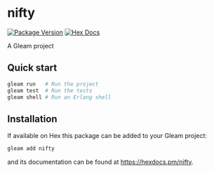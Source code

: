 # nifty

[![Package Version](https://img.shields.io/hexpm/v/nifty)](https://hex.pm/packages/nifty)
[![Hex Docs](https://img.shields.io/badge/hex-docs-ffaff3)](https://hexdocs.pm/nifty/)

A Gleam project

## Quick start

```sh
gleam run   # Run the project
gleam test  # Run the tests
gleam shell # Run an Erlang shell
```

## Installation

If available on Hex this package can be added to your Gleam project:

```sh
gleam add nifty
```

and its documentation can be found at <https://hexdocs.pm/nifty>.
